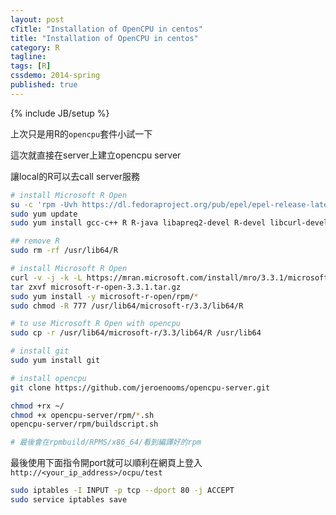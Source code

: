 ```yaml
---
layout: post
cTitle: "Installation of OpenCPU in centos"
title: "Installation of OpenCPU in centos"
category: R
tagline:
tags: [R]
cssdemo: 2014-spring
published: true
---
```

{% include JB/setup %} 

上次只是用R的`opencpu`套件小試一下

這次就直接在server上建立opencpu server

讓local的R可以去call server服務

<!-- more -->

``` bash
# install Microsoft R Open
su -c 'rpm -Uvh https://dl.fedoraproject.org/pub/epel/epel-release-latest-7.noarch.rpm'
sudo yum update
sudo yum install gcc-c++ R R-java libapreq2-devel R-devel libcurl-devel protobuf-devel openssl-devel libxml2-devel libicu-devel libssh2-devel

## remove R
sudo rm -rf /usr/lib64/R

# install Microsoft R Open
curl -v -j -k -L https://mran.microsoft.com/install/mro/3.3.1/microsoft-r-open-3.3.1.tar.gz -o microsoft-r-open-3.3.1.tar.gz
tar zxvf microsoft-r-open-3.3.1.tar.gz
sudo yum install -y microsoft-r-open/rpm/*
sudo chmod -R 777 /usr/lib64/microsoft-r/3.3/lib64/R 

# to use Microsoft R Open with opencpu
sudo cp -r /usr/lib64/microsoft-r/3.3/lib64/R /usr/lib64

# install git
sudo yum install git

# install opencpu
git clone https://github.com/jeroenooms/opencpu-server.git

chmod +rx ~/
chmod +x opencpu-server/rpm/*.sh
opencpu-server/rpm/buildscript.sh

# 最後會在rpmbuild/RPMS/x86_64/看到編譯好的rpm
```

最後使用下面指令開port就可以順利在網頁上登入`http://<your_ip_address>/ocpu/test`

``` bash
sudo iptables -I INPUT -p tcp --dport 80 -j ACCEPT
sudo service iptables save
```



